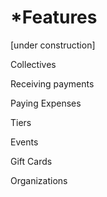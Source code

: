 # \*Features

\[under construction\]

Collectives

Receiving payments

Paying Expenses

Tiers

Events

Gift Cards

Organizations

